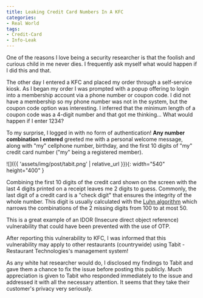 ```yaml
---
title: Leaking Credit Card Numbers In A KFC
categories:
- Real World
tags:
- Credit-Card
- Info-Leak
---
```


One of the reasons I love being a security researcher is that the foolish and curious child in me never dies. I frequently ask myself what would happen if I did this and that.

The other day I entered a KFC and placed my order through a self-service kiosk.
As I began my order I was prompted with a popup offering to login into a membership account via a phone number or coupon code.
I did not have a membership so my phone number was not in the system, but the coupon code option was interesting.
I inferred that the minimum length of a coupon code was a 4-digit number and that got me thinking... What would happen if I enter 1234?

To my surprise, I logged in with no form of authentication!
**Any number combination I entered** greeted me with a personal welcome message, along with "my" cellphone number, birthday, and the first 10 digits of "my" credit card number ("my" being a registered member).

![]({{ 'assets/img/post/tabit.png' | relative_url }}){: width="540" height="400" }

Combining the first 10 digits of the credit card shown on the screen with the last 4 digits printed on a receipt leaves me 2 digits to guess.
Commonly, the last digit of a credit card is a "check digit" that ensures the integrity of the whole number.
This digit is usually calculated with the [Luhn algorithm](https://en.m.wikipedia.org/wiki/Luhn_algorithm) which narrows the combinations of the 2 missing digits from 100 to at most 50.

This is a great example of an IDOR (Insecure direct object reference) vulnerability that could have been prevented with the use of OTP.

After reporting this vulnerability to KFC, I was informed that this vulnerability may apply to other restaurants (countrywide) using Tabit - Restaurant Technologies's management system!

As any white hat researcher would do, I disclosed my findings to Tabit and gave them a chance to fix the issue before posting this publicly.
Much appreciation is given to Tabit who responded immediately to the issue and addressed it with all the necessary attention. It seems that they take their customer's privacy very seriously.
